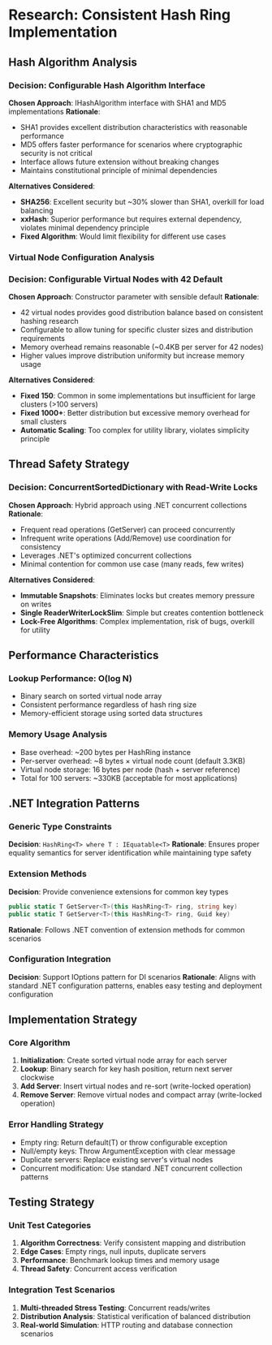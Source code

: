# Research: Consistent Hash Ring Implementation

## Hash Algorithm Analysis

### Decision: Configurable Hash Algorithm Interface
**Chosen Approach**: IHashAlgorithm interface with SHA1 and MD5 implementations
**Rationale**:
- SHA1 provides excellent distribution characteristics with reasonable performance
- MD5 offers faster performance for scenarios where cryptographic security is not critical
- Interface allows future extension without breaking changes
- Maintains constitutional principle of minimal dependencies

**Alternatives Considered**:
- **SHA256**: Excellent security but ~30% slower than SHA1, overkill for load balancing
- **xxHash**: Superior performance but requires external dependency, violates minimal dependency principle
- **Fixed Algorithm**: Would limit flexibility for different use cases

### Virtual Node Configuration Analysis

### Decision: Configurable Virtual Nodes with 42 Default
**Chosen Approach**: Constructor parameter with sensible default
**Rationale**:
- 42 virtual nodes provides good distribution balance based on consistent hashing research
- Configurable to allow tuning for specific cluster sizes and distribution requirements
- Memory overhead remains reasonable (~0.4KB per server for 42 nodes)
- Higher values improve distribution uniformity but increase memory usage

**Alternatives Considered**:
- **Fixed 150**: Common in some implementations but insufficient for large clusters (>100 servers)
- **Fixed 1000+**: Better distribution but excessive memory overhead for small clusters
- **Automatic Scaling**: Too complex for utility library, violates simplicity principle

## Thread Safety Strategy

### Decision: ConcurrentSortedDictionary with Read-Write Locks
**Chosen Approach**: Hybrid approach using .NET concurrent collections
**Rationale**:
- Frequent read operations (GetServer) can proceed concurrently
- Infrequent write operations (Add/Remove) use coordination for consistency
- Leverages .NET's optimized concurrent collections
- Minimal contention for common use case (many reads, few writes)

**Alternatives Considered**:
- **Immutable Snapshots**: Eliminates locks but creates memory pressure on writes
- **Single ReaderWriterLockSlim**: Simple but creates contention bottleneck
- **Lock-Free Algorithms**: Complex implementation, risk of bugs, overkill for utility

## Performance Characteristics

### Lookup Performance: O(log N)
- Binary search on sorted virtual node array
- Consistent performance regardless of hash ring size
- Memory-efficient storage using sorted data structures

### Memory Usage Analysis
- Base overhead: ~200 bytes per HashRing instance
- Per-server overhead: ~8 bytes × virtual node count (default 3.3KB)
- Virtual node storage: 16 bytes per node (hash + server reference)
- Total for 100 servers: ~330KB (acceptable for most applications)

## .NET Integration Patterns

### Generic Type Constraints
**Decision**: `HashRing<T> where T : IEquatable<T>`
**Rationale**: Ensures proper equality semantics for server identification while maintaining type safety

### Extension Methods
**Decision**: Provide convenience extensions for common key types
```csharp
public static T GetServer<T>(this HashRing<T> ring, string key)
public static T GetServer<T>(this HashRing<T> ring, Guid key)
```
**Rationale**: Follows .NET convention of extension methods for common scenarios

### Configuration Integration
**Decision**: Support IOptions<T> pattern for DI scenarios
**Rationale**: Aligns with standard .NET configuration patterns, enables easy testing and deployment configuration

## Implementation Strategy

### Core Algorithm
1. **Initialization**: Create sorted virtual node array for each server
2. **Lookup**: Binary search for key hash position, return next server clockwise
3. **Add Server**: Insert virtual nodes and re-sort (write-locked operation)
4. **Remove Server**: Remove virtual nodes and compact array (write-locked operation)

### Error Handling Strategy
- Empty ring: Return default(T) or throw configurable exception
- Null/empty keys: Throw ArgumentException with clear message
- Duplicate servers: Replace existing server's virtual nodes
- Concurrent modification: Use standard .NET concurrent collection patterns

## Testing Strategy

### Unit Test Categories
1. **Algorithm Correctness**: Verify consistent mapping and distribution
2. **Edge Cases**: Empty rings, null inputs, duplicate servers
3. **Performance**: Benchmark lookup times and memory usage
4. **Thread Safety**: Concurrent access verification

### Integration Test Scenarios
1. **Multi-threaded Stress Testing**: Concurrent reads/writes
2. **Distribution Analysis**: Statistical verification of balanced distribution
3. **Real-world Simulation**: HTTP routing and database connection scenarios
